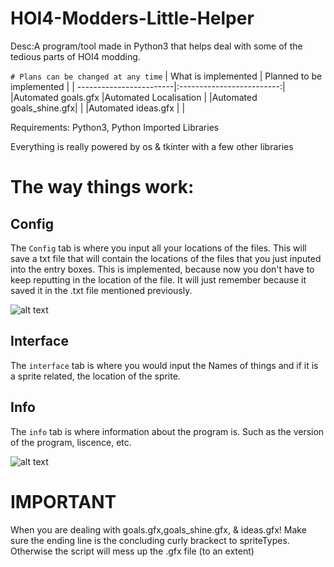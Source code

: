 # HOI4-Modders-Little-Helper
Desc:A program/tool made in Python3 that helps deal with some of the tedious parts of HOI4 modding.

`# Plans can be changed at any time`
| What is implemented     | Planned to be implemented |
| ------------------------|:-------------------------:|
|Automated goals.gfx      |Automated Localisation     |
|Automated goals_shine.gfx|                           |
|Automated ideas.gfx      |                           |

Requirements: Python3, Python Imported Libraries

Everything is really powered by os & tkinter with a few other libraries

# The way things work:
## Config
The `Config` tab is where you input all your locations of the files. This will save a txt file that will contain the locations of the files that you just inputed into the entry boxes. This is implemented, because now you don't have to keep reputting in the location of the file. It will just remember because it saved it in the .txt file mentioned previously.

![alt text]('https://github.com/Bleeplo/HOI4-Modders-Little-Helper/blob/main/screenshot_of_program/screenshot01.png' "Screenshot of Config Tab")

## Interface
The `interface` tab is where you would input the Names of things and if it is a sprite related, the location of the sprite.

[logo]: https://github.com/adam-p/markdown-here/raw/master/src/common/images/icon48.png "Logo Title Text 2"

## Info
The `info` tab is where information about the program is. Such as the version of the program, liscence, etc.

![alt text]('https://github.com/Bleeplo/HOI4-Modders-Little-Helper/blob/main/screenshot_of_program/screenshot03.png' "Screenshot of Interface Tab")

# IMPORTANT
When you are dealing with goals.gfx,goals_shine.gfx, & ideas.gfx! Make sure the ending line is the concluding curly brackect to spriteTypes. Otherwise the script will mess up the .gfx file (to an extent)
